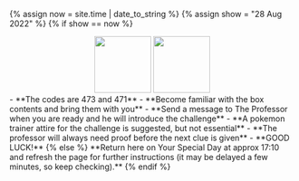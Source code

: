 <style>
  footer {
    display: none;
  }
</style>

{% assign now = site.time | date_to_string %}
{% assign show = "28 Aug 2022" %}
{% if show == now %}
  <center><span><img src="https://upload.wikimedia.org/wikipedia/commons/5/53/Pok%C3%A9_Ball_icon.svg" width="100"/>
  <img src="https://d1nxzqpcg2bym0.cloudfront.net/google_play/com.Firecannon.PokeCam/523d34a4-1c3d-11e7-851a-71a6ed7a07bd/128x128" width="100"/>
  </span></center>
  - **The codes are 473 and 471**
  - **Become familiar with the box contents and bring them with you**
  - **Send a message to The Professor when you are ready and he will introduce the challenge**
  - **A pokemon trainer attire for the challenge is suggested, but not essential**
  - **The professor will always need proof before the next clue is given**
  - **GOOD LUCK!**
{% else %}  
  **Return here on Your Special Day at approx 17:10 and refresh the page for further instructions (it may be delayed a few minutes, so keep checking).**
{% endif %}
